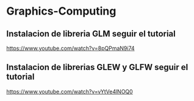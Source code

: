 # Graphics-Computing
## Instalacion de libreria GLM seguir el tutorial
https://www.youtube.com/watch?v=8pQPmaN9i74
## Instalacion de librerias GLEW y GLFW seguir el tutorial
https://www.youtube.com/watch?v=vYtVe4lNOQ0
